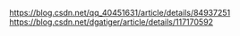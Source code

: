 https://blog.csdn.net/qq_40451631/article/details/84937251
https://blog.csdn.net/dgatiger/article/details/117170592

